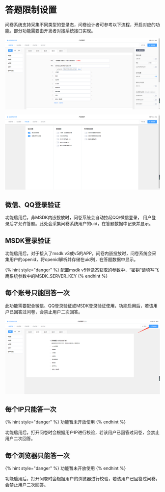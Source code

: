 # 答题限制设置

问卷系统支持采集不同类型的登录态，问卷设计者可参考以下流程，开启对应的功能。部分功能需要由开发者对接系统接口实现。

![](../../.gitbook/assets/image%20%2814%29.png)

![&#x7B54;&#x9898;&#x9650;&#x5236;&#x8BBE;&#x7F6E;](../../.gitbook/assets/image%20%28200%29.png)

## 微信、QQ登录验证

功能启用后，非MSDK内嵌投放时，问卷系统会自动拉起QQ/微信登录， 用户登录后才允许答题。此处会采集问卷系统用户的uid，在答题数据中记录并显示。

## MSDK登录验证

功能启用后，对于接入了msdk v3或v5的APP，问卷内嵌投放时，问卷系统会采集用户的openid，将openid解析并存储在uid列，在答题数据中显示。

{% hint style="danger" %}
配置msdk v5登录态获取的参数中，“密钥”请填写飞鹰系统参数中的MSDK\_SERVER\_KEY
{% endhint %}

## 每个账号只能回答一次

此功能需要配合微信、QQ登录验证或MSDK登录验证使用，功能启用后，若该用户已回答过问卷，会禁止用户二次回答。

![&#x91CD;&#x590D;&#x7B54;&#x9898;&#x63D0;&#x793A;](../../.gitbook/assets/image%20%28384%29.png)

## 每个IP只能答一次

{% hint style="danger" %}
功能暂未开放使用
{% endhint %}

功能启用后，打开问卷时会根据用户IP进行校验，若该用户已回答过问卷，会禁止用户二次回答。

## 每个浏览器只能答一次

{% hint style="danger" %}
功能暂未开放使用
{% endhint %}

功能启用后，打开问卷时会根据用户的浏览器进行校验，若该用户已回答过问卷，会禁止用户二次回答。

